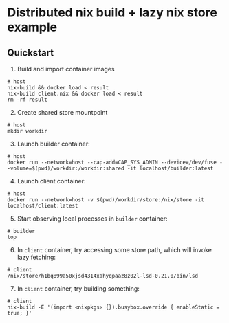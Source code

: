 # Distributed nix build + lazy nix store example
## Quickstart
1. Build and import container images
```
# host
nix-build && docker load < result
nix-build client.nix && docker load < result
rm -rf result
```
2. Create shared store mountpoint
```
# host
mkdir workdir
```
3. Launch builder container:
```
# host
docker run --network=host --cap-add=CAP_SYS_ADMIN --device=/dev/fuse --volume=$(pwd)/workdir:/workdir:shared -it localhost/builder:latest 
```
4. Launch client container:
```
# host
docker run --network=host -v $(pwd)/workdir/store:/nix/store -it localhost/client:latest
```
5. Start observing local processes in `builder` container:
```
# builder
top
```
6. In `client` container, try accessing some store path, which will invoke lazy fetching:
```
# client
/nix/store/h1bq899a50xjsd4314xahyqpaaz8z02l-lsd-0.21.0/bin/lsd
```
7. In `client` container, try building something:
```
# client
nix-build -E '(import <nixpkgs> {}).busybox.override { enableStatic = true; }'
```
